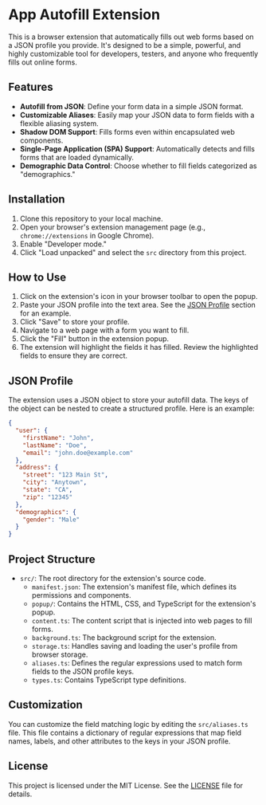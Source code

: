 # App Autofill Extension

This is a browser extension that automatically fills out web forms based on a JSON profile you provide. It's designed to be a simple, powerful, and highly customizable tool for developers, testers, and anyone who frequently fills out online forms.

## Features

- **Autofill from JSON**: Define your form data in a simple JSON format.
- **Customizable Aliases**: Easily map your JSON data to form fields with a flexible aliasing system.
- **Shadow DOM Support**: Fills forms even within encapsulated web components.
- **Single-Page Application (SPA) Support**: Automatically detects and fills forms that are loaded dynamically.
- **Demographic Data Control**: Choose whether to fill fields categorized as "demographics."

## Installation

1.  Clone this repository to your local machine.
2.  Open your browser's extension management page (e.g., `chrome://extensions` in Google Chrome).
3.  Enable "Developer mode."
4.  Click "Load unpacked" and select the `src` directory from this project.

## How to Use

1.  Click on the extension's icon in your browser toolbar to open the popup.
2.  Paste your JSON profile into the text area. See the [JSON Profile](#json-profile) section for an example.
3.  Click "Save" to store your profile.
4.  Navigate to a web page with a form you want to fill.
5.  Click the "Fill" button in the extension popup.
6.  The extension will highlight the fields it has filled. Review the highlighted fields to ensure they are correct.

## JSON Profile

The extension uses a JSON object to store your autofill data. The keys of the object can be nested to create a structured profile. Here is an example:

```json
{
  "user": {
    "firstName": "John",
    "lastName": "Doe",
    "email": "john.doe@example.com"
  },
  "address": {
    "street": "123 Main St",
    "city": "Anytown",
    "state": "CA",
    "zip": "12345"
  },
  "demographics": {
    "gender": "Male"
  }
}
```

## Project Structure

-   `src/`: The root directory for the extension's source code.
    -   `manifest.json`: The extension's manifest file, which defines its permissions and components.
    -   `popup/`: Contains the HTML, CSS, and TypeScript for the extension's popup.
    -   `content.ts`: The content script that is injected into web pages to fill forms.
    -   `background.ts`: The background script for the extension.
    -   `storage.ts`: Handles saving and loading the user's profile from browser storage.
    -   `aliases.ts`: Defines the regular expressions used to match form fields to the JSON profile keys.
    -   `types.ts`: Contains TypeScript type definitions.

## Customization

You can customize the field matching logic by editing the `src/aliases.ts` file. This file contains a dictionary of regular expressions that map field names, labels, and other attributes to the keys in your JSON profile.

## License

This project is licensed under the MIT License. See the [LICENSE](LICENSE) file for details.
